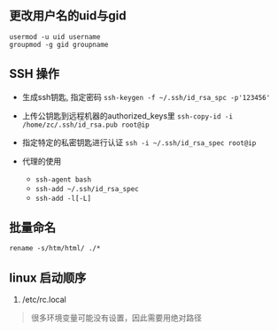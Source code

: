 ## 更改用户名的uid与gid
```
usermod -u uid username
groupmod -g gid groupname

```
## SSH 操作 
- 生成ssh钥匙, 指定密码
`ssh-keygen -f ~/.ssh/id_rsa_spc -p'123456'`

- 上传公钥匙到远程机器的authorized_keys里
`ssh-copy-id -i /home/zc/.ssh/id_rsa.pub root@ip`

- 指定特定的私密钥匙进行认证
`ssh -i ~/.ssh/id_rsa_spec root@ip`

- 代理的使用
    - `ssh-agent bash`
    - `ssh-add ~/.ssh/id_rsa_spec`
    - `ssh-add -l[-L]`

## 批量命名
`rename -s/htm/html/ ./*`


## linux 启动顺序
1. /etc/rc.local
> 很多环境变量可能没有设置，因此需要用绝对路径

